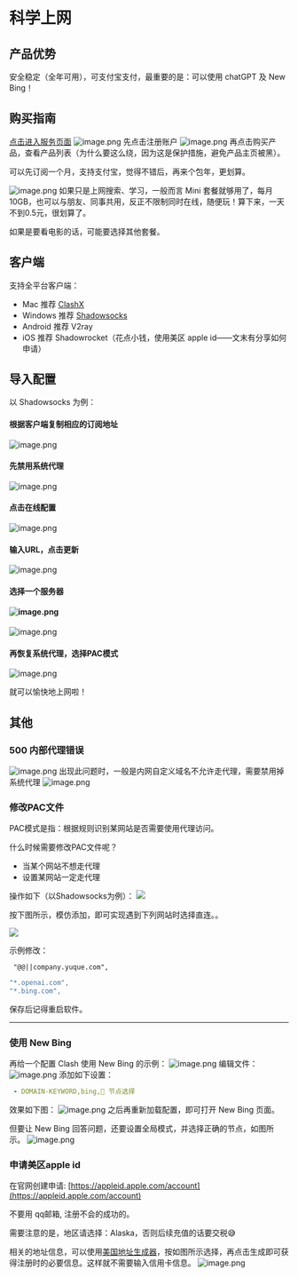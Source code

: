# 科学上网
## 产品优势
安全稳定（全年可用），可支付宝支付，最重要的是：可以使用 chatGPT 及 New Bing！
## 购买指南
[点击进入服务页面](https://cp.cloudnx.cc/aff.php?aff=22930)
![image.png](https://raw.gitmirror.com/levy9527/image-holder/main/docs/tools/1682172119852.png)
先点击注册账户
![image.png](https://raw.gitmirror.com/levy9527/image-holder/main/docs/tools/1682172124456.png)
再点击购买产品，查看产品列表（为什么要这么绕，因为这是保护措施，避免产品主页被黑）。

可以先订阅一个月，支持支付宝，觉得不错后，再来个包年，更划算。

![image.png](https://raw.gitmirror.com/levy9527/image-holder/main/docs/tools/1682172127595.png)
如果只是上网搜索、学习，一般而言 Mini 套餐就够用了，每月 10GB，也可以与朋友、同事共用，反正不限制同时在线，随便玩！算下来，一天不到0.5元，很划算了。

如果是要看电影的话，可能要选择其他套餐。
## 客户端
支持全平台客户端：

- Mac 推荐 [ClashX](https://github.com/yichengchen/clashX/releases)
- Windows 推荐 [Shadowsocks](https://github.com/shadowsocks/shadowsocks-windows/releases)
- Android 推荐 V2ray
- iOS 推荐 Shadowrocket（花点小钱，使用美区 apple id——文末有分享如何申请）
## 导入配置
以 Shadowsocks 为例：
#### 根据客户端复制相应的订阅地址
![image.png](https://raw.gitmirror.com/levy9527/image-holder/main/docs/tools/1682172131049.png)

#### 先禁用系统代理
![image.png](https://raw.gitmirror.com/levy9527/image-holder/main/docs/tools/1682172136278.png)

#### 点击在线配置
![image.png](https://raw.gitmirror.com/levy9527/image-holder/main/docs/tools/1682172141931.png)

#### 输入URL，点击更新
![image.png](https://raw.gitmirror.com/levy9527/image-holder/main/docs/tools/1682172145950.png)

#### 选择一个服务器
#### ![image.png](https://raw.gitmirror.com/levy9527/image-holder/main/docs/tools/1682172149930.png)
![image.png](https://raw.gitmirror.com/levy9527/image-holder/main/docs/tools/1682172155098.png)

#### 再恢复系统代理，选择PAC模式
![image.png](https://raw.gitmirror.com/levy9527/image-holder/main/docs/tools/1682172160264.png)

就可以愉快地上网啦！
## 其他
### 500 内部代理错误 
![image.png](https://raw.gitmirror.com/levy9527/image-holder/main/docs/tools/1682172164184.png)
出现此问题时，一般是内网自定义域名不允许走代理，需要禁用掉系统代理
![image.png](https://raw.gitmirror.com/levy9527/image-holder/main/docs/tools/1682172170331.png)

### 修改PAC文件
PAC模式是指：根据规则识别某网站是否需要使用代理访问。

什么时候需要修改PAC文件呢？

- 当某个网站不想走代理
- 设置某网站一定走代理

操作如下（以Shadowsocks为例）：
![](https://raw.gitmirror.com/levy9527/image-holder/main/docs/tools/1682172175096.png)

按下图所示，模仿添加，即可实现遇到下列网站时选择直连。。

![](https://raw.gitmirror.com/levy9527/image-holder/main/docs/tools/1682172179825.png)

示例修改：
```shell
 "@@||company.yuque.com",
```

```java
"*.openai.com",
"*.bing.com",
```

保存后记得重启软件。

---

### 使用 New Bing
再给一个配置 Clash 使用 New Bing 的示例：
![image.png](https://raw.gitmirror.com/levy9527/image-holder/main/docs/tools/1682172184433.png)
编辑文件：
![image.png](https://raw.gitmirror.com/levy9527/image-holder/main/docs/tools/1682172189506.png)
添加如下设置：
```yaml
 - DOMAIN-KEYWORD,bing,🚀 节点选择
```
效果如下图：
![image.png](https://raw.gitmirror.com/levy9527/image-holder/main/docs/tools/1682172193803.png)
之后再重新加载配置，即可打开 New Bing 页面。

但要让 New Bing 回答问题，还要设置全局模式，并选择正确的节点，如图所示。
![image.png](https://raw.gitmirror.com/levy9527/image-holder/main/docs/tools/1682172198850.png)
### 申请美区apple id
在官网创建申请: [https://appleid.apple.com/account](https://appleid.apple.com/account)

不要用 qq邮箱, 注册不会的成功的。

需要注意的是，地区请选择：Alaska，否则后续充值的话要交税😅

相关的地址信息，可以使用[美国地址生成器](https://www.prepostseo.com/tool/fake-address-generator)，按如图所示选择，再点击生成即可获得注册时的必要信息。这样就不需要输入信用卡信息。
![image.png](https://raw.gitmirror.com/levy9527/image-holder/main/docs/tools/1682172198851.png)